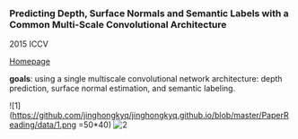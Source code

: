 ### Predicting Depth, Surface Normals and Semantic Labels with a Common Multi-Scale Convolutional Architecture
2015 ICCV

[Homepage](http://cs.nyu.edu/~deigen/dnl/)

**goals**: using a single multiscale convolutional network architecture: depth prediction, surface normal estimation, and semantic labeling.

![1](https://github.com/jinghongkyq/jinghongkyq.github.io/blob/master/PaperReading/data/1.png =50*40) ![2](https://github.com/jinghongkyq/jinghongkyq.github.io/blob/master/PaperReading/data/2.png)

